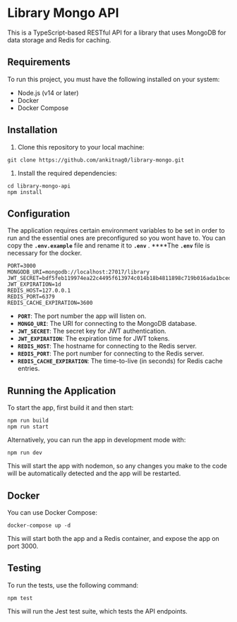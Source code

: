 # **Library Mongo API**

This is a TypeScript-based RESTful API for a library that uses MongoDB for data storage and Redis for caching.

## **Requirements**

To run this project, you must have the following installed on your system:

- Node.js (v14 or later)
- Docker
- Docker Compose

## **Installation**

1. Clone this repository to your local machine:

```
git clone https://github.com/ankitnag0/library-mongo.git
```

1. Install the required dependencies:

```
cd library-mongo-api
npm install
```

## **Configuration**

The application requires certain environment variables to be set in order to run and the essential ones are preconfigured so you wont have to. You can copy the **`.env.example`** file and rename it to  **`.env`** . ****The **`.env`** file is necessary for the docker.

```
PORT=3000
MONGODB_URI=mongodb://localhost:27017/library
JWT_SECRET=bdf5feb119974ea22c4495f613974c014b18b4811898c719b016ada1bced55a4676e67e6d44f65faa474dc9ac1a451a10a5cb73650d7f6294c1a2ed50faeb1dc
JWT_EXPIRATION=1d
REDIS_HOST=127.0.0.1
REDIS_PORT=6379
REDIS_CACHE_EXPIRATION=3600
```

- **`PORT`**: The port number the app will listen on.
- **`MONGO_URI`**: The URI for connecting to the MongoDB database.
- **`JWT_SECRET`**: The secret key for JWT authentication.
- **`JWT_EXPIRATION`**: The expiration time for JWT tokens.
- **`REDIS_HOST`**: The hostname for connecting to the Redis server.
- **`REDIS_PORT`**: The port number for connecting to the Redis server.
- **`REDIS_CACHE_EXPIRATION`**: The time-to-live (in seconds) for Redis cache entries.

## **Running the Application**

To start the app, first build it and then start:

```
npm run build
npm run start
```

Alternatively, you can run the app in development mode with:

```
npm run dev
```

This will start the app with nodemon, so any changes you make to the code will be automatically detected and the app will be restarted.

## **Docker**

You can use Docker Compose:

```
docker-compose up -d
```

This will start both the app and a Redis container, and expose the app on port 3000.

## **Testing**

To run the tests, use the following command:

```
npm test
```
This will run the Jest test suite, which tests the API endpoints.